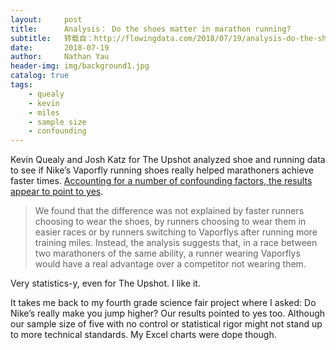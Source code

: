 ```yaml
---
layout:     post
title:      Analysis： Do the shoes matter in marathon running?
subtitle:   转载自：http://flowingdata.com/2018/07/19/analysis-do-the-shoes-matter-in-marathon-running/
date:       2018-07-19
author:     Nathan Yau
header-img: img/background1.jpg
catalog: true
tags:
    - quealy
    - kevin
    - miles
    - sample size
    - confounding
---
```


Kevin Quealy and Josh Katz for The Upshot analyzed shoe and running data to see if Nike’s Vaporfly running shoes really helped marathoners achieve faster times. [Accounting for a number of confounding factors, the results appear to point to yes](https://www.nytimes.com/interactive/2018/07/18/upshot/nike-vaporfly-shoe-strava.html). 

> We found that the difference was not explained by faster runners choosing to wear the shoes, by runners choosing to wear them in easier races or by runners switching to Vaporflys after running more training miles. Instead, the analysis suggests that, in a race between two marathoners of the same ability, a runner wearing Vaporflys would have a real advantage over a competitor not wearing them.

Very statistics-y, even for The Upshot. I like it.

It takes me back to my fourth grade science fair project where I asked: Do Nike’s really make you jump higher? Our results pointed to yes too. Although our sample size of five with no control or statistical rigor might not stand up to more technical standards. My Excel charts were dope though.
